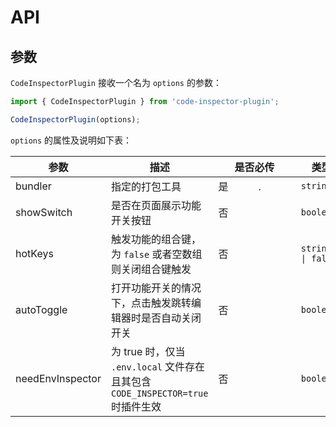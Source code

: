 # API

## 参数

`CodeInspectorPlugin` 接收一个名为 `options` 的参数：

```typescript
import { CodeInspectorPlugin } from 'code-inspector-plugin';

CodeInspectorPlugin(options);
```

`options` 的属性及说明如下表：

| 参数             | 描述                                                                            | 是否必传        | 类型                | 可选值                                                               | 默认值                   |
| ---------------- | ------------------------------------------------------------------------------- | --------------- | ------------------- | -------------------------------------------------------------------- | ------------------------ |
| bundler          | 指定的打包工具                                                                  | 是　　　.　　　 | `string`            | `vite/webpack`                                                       | -                        |
| showSwitch       | 是否在页面展示功能开关按钮                                                      | 否              | `boolean`           | `true/false`                                                         | `false`                  |
| hotKeys          | 触发功能的组合键，为 `false` 或者空数组则关闭组合键触发                         | 否              | `string[] \| false` | Array<`'ctrlKey'`\|`'altKey'`\|`'metaKey'`\|`'shiftKey'`> \| `false` | `['altKey', 'shiftKey']` |
| autoToggle       | 打开功能开关的情况下，点击触发跳转编辑器时是否自动关闭开关                      | 否              | `boolean`           | `true/false`                                                         | `true`                   |
| needEnvInspector | 为 true 时，仅当 `.env.local` 文件存在且其包含 `CODE_INSPECTOR=true` 时插件生效 | 否              | `boolean`           | `true/false`                                                         | `false`                  |
